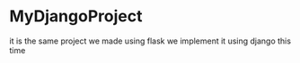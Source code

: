 # MyDjangoProject
it is the same project we made using flask we implement it using django this time
